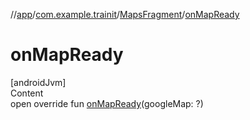 //[app](../../../index.md)/[com.example.trainit](../index.md)/[MapsFragment](index.md)/[onMapReady](on-map-ready.md)



# onMapReady  
[androidJvm]  
Content  
open override fun [onMapReady](on-map-ready.md)(googleMap: ?)  



